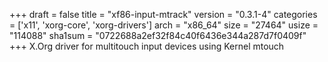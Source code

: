 +++
draft = false
title = "xf86-input-mtrack"
version = "0.3.1-4"
categories = ['x11', 'xorg-core', 'xorg-drivers']
arch = "x86_64"
size = "27464"
usize = "114088"
sha1sum = "0722688a2ef32f84c40f6436e344a287d7f0409f"
+++
X.Org driver for multitouch input devices using Kernel mtouch